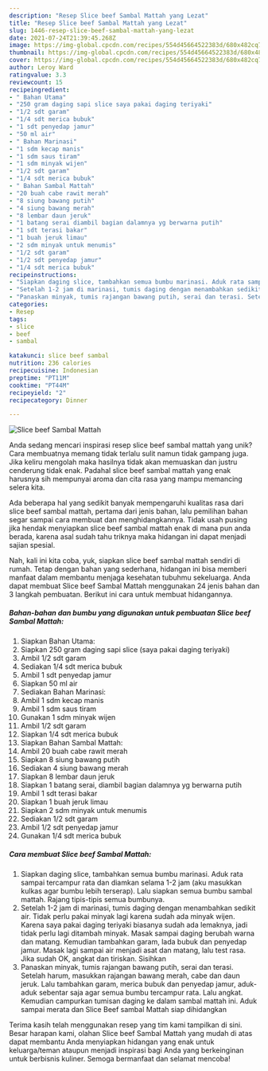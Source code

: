 ```yaml
---
description: "Resep Slice beef Sambal Mattah yang Lezat"
title: "Resep Slice beef Sambal Mattah yang Lezat"
slug: 1446-resep-slice-beef-sambal-mattah-yang-lezat
date: 2021-07-24T21:39:45.268Z
image: https://img-global.cpcdn.com/recipes/554d45664522383d/680x482cq70/slice-beef-sambal-mattah-foto-resep-utama.jpg
thumbnail: https://img-global.cpcdn.com/recipes/554d45664522383d/680x482cq70/slice-beef-sambal-mattah-foto-resep-utama.jpg
cover: https://img-global.cpcdn.com/recipes/554d45664522383d/680x482cq70/slice-beef-sambal-mattah-foto-resep-utama.jpg
author: Leroy Ward
ratingvalue: 3.3
reviewcount: 15
recipeingredient:
- " Bahan Utama"
- "250 gram daging sapi slice saya pakai daging teriyaki"
- "1/2 sdt garam"
- "1/4 sdt merica bubuk"
- "1 sdt penyedap jamur"
- "50 ml air"
- " Bahan Marinasi"
- "1 sdm kecap manis"
- "1 sdm saus tiram"
- "1 sdm minyak wijen"
- "1/2 sdt garam"
- "1/4 sdt merica bubuk"
- " Bahan Sambal Mattah"
- "20 buah cabe rawit merah"
- "8 siung bawang putih"
- "4 siung bawang merah"
- "8 lembar daun jeruk"
- "1 batang serai diambil bagian dalamnya yg berwarna putih"
- "1 sdt terasi bakar"
- "1 buah jeruk limau"
- "2 sdm minyak untuk menumis"
- "1/2 sdt garam"
- "1/2 sdt penyedap jamur"
- "1/4 sdt merica bubuk"
recipeinstructions:
- "Siapkan daging slice, tambahkan semua bumbu marinasi. Aduk rata sampai tercampur rata dan diamkan selama 1-2 jam (aku masukkan kulkas agar bumbu lebih terserap). Lalu siapkan semua bumbu sambal mattah. Rajang tipis-tipis semua bumbunya."
- "Setelah 1-2 jam di marinasi, tumis daging dengan menambahkan sedikit air. Tidak perlu pakai minyak lagi karena sudah ada minyak wijen. Karena saya pakai daging teriyaki biasanya sudah ada lemaknya, jadi tidak perlu lagi ditambah minyak. Masak sampai daging berubah warna dan matang. Kemudian tambahkan garam, lada bubuk dan penyedap jamur. Masak lagi sampai air menjadi asat dan matang, lalu test rasa. Jika sudah OK, angkat dan tiriskan. Sisihkan"
- "Panaskan minyak, tumis rajangan bawang putih, serai dan terasi. Setelah harum, masukkan rajangan bawang merah, cabe dan daun jeruk. Lalu tambahkan garam, merica bubuk dan penyedap jamur, aduk-aduk sebentar saja agar semua bumbu tercampur rata. Lalu angkat. Kemudian campurkan tumisan daging ke dalam sambal mattah ini. Aduk sampai merata dan Slice Beef sambal Mattah siap dihidangkan"
categories:
- Resep
tags:
- slice
- beef
- sambal

katakunci: slice beef sambal 
nutrition: 236 calories
recipecuisine: Indonesian
preptime: "PT11M"
cooktime: "PT44M"
recipeyield: "2"
recipecategory: Dinner

---
```



![Slice beef Sambal Mattah](https://img-global.cpcdn.com/recipes/554d45664522383d/680x482cq70/slice-beef-sambal-mattah-foto-resep-utama.jpg)

Anda sedang mencari inspirasi resep slice beef sambal mattah yang unik? Cara membuatnya memang tidak terlalu sulit namun tidak gampang juga. Jika keliru mengolah maka hasilnya tidak akan memuaskan dan justru cenderung tidak enak. Padahal slice beef sambal mattah yang enak harusnya sih mempunyai aroma dan cita rasa yang mampu memancing selera kita.



Ada beberapa hal yang sedikit banyak mempengaruhi kualitas rasa dari slice beef sambal mattah, pertama dari jenis bahan, lalu pemilihan bahan segar sampai cara membuat dan menghidangkannya. Tidak usah pusing jika hendak menyiapkan slice beef sambal mattah enak di mana pun anda berada, karena asal sudah tahu triknya maka hidangan ini dapat menjadi sajian spesial.


Nah, kali ini kita coba, yuk, siapkan slice beef sambal mattah sendiri di rumah. Tetap dengan bahan yang sederhana, hidangan ini bisa memberi manfaat dalam membantu menjaga kesehatan tubuhmu sekeluarga. Anda dapat membuat Slice beef Sambal Mattah menggunakan 24 jenis bahan dan 3 langkah pembuatan. Berikut ini cara untuk membuat hidangannya.

<!--inarticleads1-->

##### Bahan-bahan dan bumbu yang digunakan untuk pembuatan Slice beef Sambal Mattah:

1. Siapkan  Bahan Utama:
1. Siapkan 250 gram daging sapi slice (saya pakai daging teriyaki)
1. Ambil 1/2 sdt garam
1. Sediakan 1/4 sdt merica bubuk
1. Ambil 1 sdt penyedap jamur
1. Siapkan 50 ml air
1. Sediakan  Bahan Marinasi:
1. Ambil 1 sdm kecap manis
1. Ambil 1 sdm saus tiram
1. Gunakan 1 sdm minyak wijen
1. Ambil 1/2 sdt garam
1. Siapkan 1/4 sdt merica bubuk
1. Siapkan  Bahan Sambal Mattah:
1. Ambil 20 buah cabe rawit merah
1. Siapkan 8 siung bawang putih
1. Sediakan 4 siung bawang merah
1. Siapkan 8 lembar daun jeruk
1. Siapkan 1 batang serai, diambil bagian dalamnya yg berwarna putih
1. Ambil 1 sdt terasi bakar
1. Siapkan 1 buah jeruk limau
1. Siapkan 2 sdm minyak untuk menumis
1. Sediakan 1/2 sdt garam
1. Ambil 1/2 sdt penyedap jamur
1. Gunakan 1/4 sdt merica bubuk




<!--inarticleads2-->

##### Cara membuat Slice beef Sambal Mattah:

1. Siapkan daging slice, tambahkan semua bumbu marinasi. Aduk rata sampai tercampur rata dan diamkan selama 1-2 jam (aku masukkan kulkas agar bumbu lebih terserap). Lalu siapkan semua bumbu sambal mattah. Rajang tipis-tipis semua bumbunya.
1. Setelah 1-2 jam di marinasi, tumis daging dengan menambahkan sedikit air. Tidak perlu pakai minyak lagi karena sudah ada minyak wijen. Karena saya pakai daging teriyaki biasanya sudah ada lemaknya, jadi tidak perlu lagi ditambah minyak. Masak sampai daging berubah warna dan matang. Kemudian tambahkan garam, lada bubuk dan penyedap jamur. Masak lagi sampai air menjadi asat dan matang, lalu test rasa. Jika sudah OK, angkat dan tiriskan. Sisihkan
1. Panaskan minyak, tumis rajangan bawang putih, serai dan terasi. Setelah harum, masukkan rajangan bawang merah, cabe dan daun jeruk. Lalu tambahkan garam, merica bubuk dan penyedap jamur, aduk-aduk sebentar saja agar semua bumbu tercampur rata. Lalu angkat. Kemudian campurkan tumisan daging ke dalam sambal mattah ini. Aduk sampai merata dan Slice Beef sambal Mattah siap dihidangkan




Terima kasih telah menggunakan resep yang tim kami tampilkan di sini. Besar harapan kami, olahan Slice beef Sambal Mattah yang mudah di atas dapat membantu Anda menyiapkan hidangan yang enak untuk keluarga/teman ataupun menjadi inspirasi bagi Anda yang berkeinginan untuk berbisnis kuliner. Semoga bermanfaat dan selamat mencoba!
